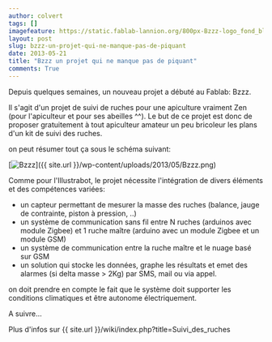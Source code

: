 ```yaml
---
author: colvert
tags: []
imagefeature: https://static.fablab-lannion.org/800px-Bzzz-logo_fond_blanc.jpg
layout: post
slug: bzzz-un-projet-qui-ne-manque-pas-de-piquant
date: 2013-05-21
title: "Bzzz un projet qui ne manque pas de piquant"
comments: True
---
```

Depuis quelques semaines, un nouveau projet a débuté au Fablab: Bzzz.

Il s'agit d'un projet de suivi de ruches pour une apiculture vraiment Zen
(pour l'apiculteur et pour ses abeilles ^^). Le but de ce projet est donc de
proposer gratuitement à tout apiculteur amateur un peu bricoleur les plans
d'un kit de suivi des ruches.

on peut résumer tout ça sous le schéma suivant:

[![Bzzz](https://static.fablab-lannion.org/Bzzz-1024x599.png)]({{ site.url }}/wp-content/uploads/2013/05/Bzzz.png)

Comme pour l'Illustrabot, le projet nécessite l'intégration de divers éléments
et des compétences variées:

  * un capteur permettant de mesurer la masse des ruches (balance, jauge de contrainte, piston à pression, ..)
  * un système de communication sans fil entre N ruches (arduinos avec module Zigbee) et 1 ruche maître (arduino avec un module Zigbee et un module GSM)
  * un système de communication entre la ruche maître et le nuage basé sur GSM
  * un solution qui stocke les données, graphe les résultats et emet des alarmes (si delta masse &gt; 2Kg) par SMS, mail ou via appel.

on doit prendre en compte le fait que le système doit supporter les conditions
climatiques et être autonome électriquement.

A suivre…

Plus d'infos sur {{ site.url }}/wiki/index.php?title=Suivi_des_ruches


